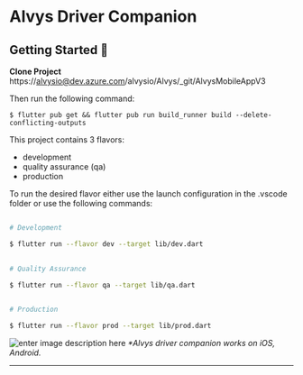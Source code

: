 # Alvys Driver Companion

## Getting Started 🚀

**Clone Project**
https://alvysio@dev.azure.com/alvysio/Alvys/_git/AlvysMobileAppV3

Then run the following command:

```
$ flutter pub get && flutter pub run build_runner build --delete-conflicting-outputs
```


This project contains 3 flavors:
- development
- quality assurance (qa)
- production

  

To run the desired flavor either use the launch configuration in the .vscode folder or use the following commands:

  

```sh

# Development

$ flutter run --flavor dev --target lib/dev.dart

 
# Quality Assurance

$ flutter run --flavor qa --target lib/qa.dart

 
# Production

$ flutter run --flavor prod --target lib/prod.dart

```

  
![enter image description here](https://lh3.googleusercontent.com/pw/AL9nZEULT3LvStm29W8c_fLCDT4lx5Saq1Kc7a1TunU3rndrw6m-AKuqYKj1-aZzMKcjIK0CtdK0H8Nq8NKIqvaqwA8P-3G3X9_KiX0tYLigjGPxhCSBQ6OnG5HO36qDGgMVFZk0IlZhZwRcu8SXDA0oQRlTAg=w294-h636-no) 
_\*Alvys driver companion works on iOS, Android._

  

---

  
